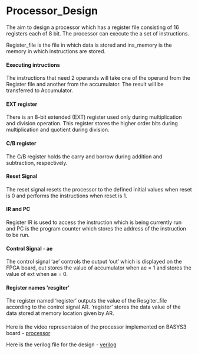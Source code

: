 # Processor_Design

The aim to design a processor which has a register file consisting of 16 registers each of 8 bit. The processor can execute the a set of instructions. 

Register_file is the file in which data is stored and ins_memory is the memory in which instructions are stored.

#### Executing intructions
The instructions that need 2 operands will take one of the operand from the Register file and another from the accumulator. The result will be transferred to Accumulator. 

#### EXT register
There is an 8-bit extended (EXT) register used only during multiplication and division operation. This register stores the higher order bits during multiplication and quotient during division. 

#### C/B register
The C/B register holds the carry and borrow during addition and subtraction, respectively.

#### Reset Signal
The reset signal resets the processor to the defined initial values when reset is 0 and performs the instructions when reset is 1.

#### IR and PC
Register IR is used to access the instruction which is being currently run and PC is the program counter which stores the address of the instruction to be run.

#### Control Signal - ae
The control signal ‘ae’ controls the output ‘out’ which is displayed on the FPGA board, out stores the value of accumulator when ae = 1 and stores the value of ext when ae = 0.

#### Register names 'resgiter'
The register named ‘register’ outputs the value of the Resgiter_file according to the control signal AR. ‘register’ stores the data value of the data stored at memory location given by AR.


#### 
Here is the video representaion of the processor implemented on BASYS3 board - [processor](https://drive.google.com/file/d/1fS46G-evnjZJvvhHRo4AQOHD2yyPIa_M/view?usp=sharing)

Here is the verilog file for the design - [verilog](https://drive.google.com/file/d/17sn1dGt2OUcFvrcrlaF2K8Nw1NFW_ZPb/view?usp=sharing)